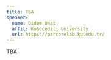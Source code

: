 ```yaml
---
title: TBA
speaker:
  name: Didem Unat
  affil: Ko&ccedil; University
  url: https://parcorelab.ku.edu.tr/
---
```


TBA

